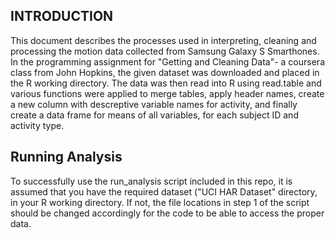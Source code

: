 ## INTRODUCTION

This document describes the processes used in interpreting, cleaning and processing the motion data collected from Samsung Galaxy S Smarthones. In the programming assignment for "Getting and Cleaning Data"- a coursera class from John Hopkins, the given dataset was downloaded and placed in the R working directory. The data was then read into R using read.table and various functions were applied to merge tables, apply header names, create a new column with descreptive variable names for activity, and finally create a data frame for means of all variables, for each subject ID and activity type.

## Running Analysis

To successfully use the run_analysis script included in this repo, it is assumed that you have the required dataset ("UCI HAR Dataset" directory, in your R working directory. If not, the file locations in step 1 of the script should be changed accordingly for the code to be able to access the proper data.

